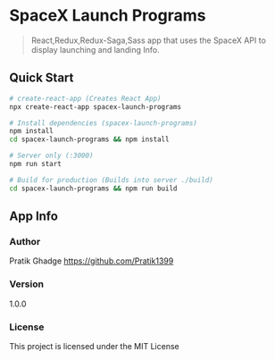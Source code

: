 # SpaceX Launch Programs

> React,Redux,Redux-Saga,Sass app that uses the SpaceX API to display launching and landing Info.

## Quick Start

```bash
# create-react-app (Creates React App)
npx create-react-app spacex-launch-programs

# Install dependencies (spacex-launch-programs)
npm install
cd spacex-launch-programs && npm install

# Server only (:3000)
npm run start

# Build for production (Builds into server ./build)
cd spacex-launch-programs && npm run build

```

## App Info

### Author

Pratik Ghadge
https://github.com/Pratik1399

### Version

1.0.0

### License

This project is licensed under the MIT License
